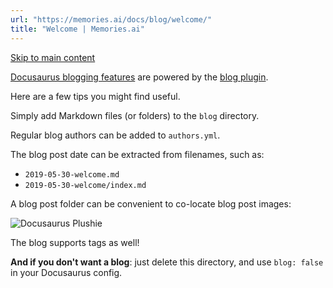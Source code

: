 ```yaml
---
url: "https://memories.ai/docs/blog/welcome/"
title: "Welcome | Memories.ai"
---
```


[Skip to main content](https://memories.ai/docs/blog/welcome/#__docusaurus_skipToContent_fallback)

[Docusaurus blogging features](https://docusaurus.io/docs/blog) are powered by the [blog plugin](https://docusaurus.io/docs/api/plugins/@docusaurus/plugin-content-blog).

Here are a few tips you might find useful.

Simply add Markdown files (or folders) to the `blog` directory.

Regular blog authors can be added to `authors.yml`.

The blog post date can be extracted from filenames, such as:

- `2019-05-30-welcome.md`
- `2019-05-30-welcome/index.md`

A blog post folder can be convenient to co-locate blog post images:

![Docusaurus Plushie](https://memories.ai/docs/assets/images/docusaurus-plushie-banner-a60f7593abca1e3eef26a9afa244e4fb.jpeg)

The blog supports tags as well!

**And if you don't want a blog**: just delete this directory, and use `blog: false` in your Docusaurus config.